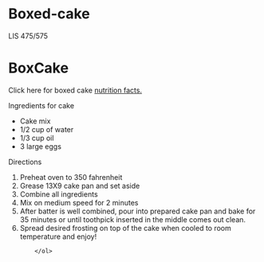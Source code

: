 # Boxed-cake
LIS 475/575
<h1>BoxCake</h1>
<main>
 <p> Click here for boxed cake <a href="https://www.calorieking.com/us/en/foods/f/calories-in-cake-mixes-supermoist-white-cake-mix-dry/M2NLlzNeR6aSe7GnQzYNaA"> nutrition facts.</a></p>

<p><a href="#"> </a></p>


  <div>
    <p>Ingredients for cake</p>
      <ul>
        <li>Cake mix</li>
        <li>1/2 cup of water</li>
        <li>1/3 cup oil</li>
        <li>3 large eggs</li>
      </ul>
     <p>Directions</p>
      <ol>
        <li>Preheat oven to 350 fahrenheit</li>
        <li>Grease 13X9 cake pan and set aside</li>
        <li>Combine all ingredients</li>
        <li>Mix on medium speed for 2 minutes</li>
        <li>After batter is well combined, pour into prepared cake pan and bake for 35 minutes or until toothpick inserted in the middle comes out clean.</li>
        <li>Spread desired frosting on top of the cake when cooled to room temperature and enjoy!</li>

        </ol>



  </div>
</main>

</html>
